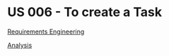# US 006 - To create a Task 

[Requirements Engineering](01.requirements-engineering/Readme.md)

[Analysis](02.analysis/Readme.md)
